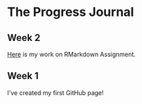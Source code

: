 # The Progress Journal
## Week 2
[Here](Assignment1.html) is my work on RMarkdown Assignment.

## Week 1
I've created my first GitHub page!
